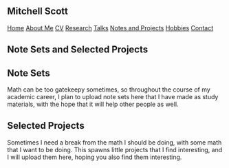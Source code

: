 <html lang="en-US">
<head>
<style>
th, td {
  border-style: none;

body {
  margin: 0;
  font-family: Arial, Helvetica, sans-serif;
}

.topnav {
  overflow: hidden;
  background-color: #333;
}

.topnav a {
  float: left;
  color: #f2f2f2;
  text-align: center;
  padding: 28px 32px;
  text-decoration: none;
  font-size: 20px;
}

.topnav a:hover {
  background-color: #ddd;
  color: black;
}

.topnav a.active {
  background-color: #04AA6D;
  color: white;
}

</style>
</head>
<body>
  
 <div class= "topnav">
    <h2> Mitchell Scott</h2>
    <a href="mtscott.github.io/index.md">Home</a>
  <a href="/about.html">About Me</a>
  <a href="/vita.html">CV</a>
   <a href="/research.html">Research</a>
  <a href="/talks.html">Talks</a>
   <a href="/projects.html">Notes and Projects</a>
  <a href="/hobbies.html">Hobbies</a>
   <a href="/contact.html">Contact</a>
 </div>

<section>
     <h1>Note Sets and Selected Projects</h1>
    <article>
      <h2>Note Sets</h2>
      <p>Math can be too gatekeepy sometimes, so throughout the course of my academic career, I plan to upload note sets here that I have made as study materials, with the hope that it will help other people as well. </p>
    </article>
    <article>
      <h2>Selected Projects</h2>
      <p>Sometimes I need a break from the math I should be doing, with some math that I want to be doing. This spawns little projects that I find interesting, and I will upload them here, hoping you also find them interesting.</p>
    </article>
  
  </section>

</body>
</html>
